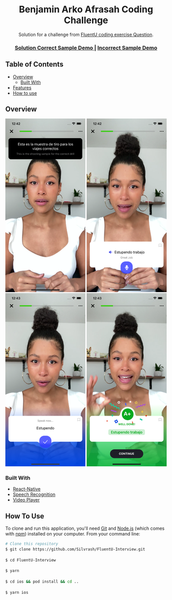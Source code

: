 
<h1 align="center">Benjamin Arko Afrasah Coding Challenge</h1>

<div align="center">
   Solution for a challenge from  <a href="https://docs.google.com/document/d/1APQj27ZzJmMKqOIxmZa78c38O0dmGMn95JLaREHOuRE/edit" target="_blank">FluentU coding exercise Question</a>.
</div>

<div align="center">
  <h3>
   <a href="https://docs.google.com/document/d/1q04HgePLqWlIXHQwcrjWZAvTdUEk3EwO0P30Oy4YJx4/edit">
      Solution
    </a>
    <a href="https://drive.google.com/file/d/1AJJ5dDlpNp5V6HddMQP-QKjEqpnXxNvH/view?usp=sharing">
      Correct Sample Demo
    </a>
    <span> | </span>
   <a href="https://drive.google.com/file/d/12_Ybpu8G--AJDRt0BS28cn3fOgyjTL9U/view?usp=sharing">
      Incorrect Sample Demo
    </a>
    <span>
  </h3>
</div>

<!-- TABLE OF CONTENTS -->

## Table of Contents

-   [Overview](#overview)
    -   [Built With](#built-with)
-   [Features](#features)
-   [How to use](#how-to-use)

<!-- OVERVIEW -->

## Overview

<span>
<img src="./screenshots/1.png" width="250">
<img src="./screenshots/2.png" width="250">
<img src="./screenshots/3.png" width="250">
<img src="./screenshots/4.png" width="250">
</span>


### Built With

<!-- This section should list any major frameworks that you built your project using. Here are a few examples.-->

-   [React-Native](https://reactnative.dev/docs/getting-started)
-   [Speech Recognition](https://github.com/react-native-voice/voice)
-   [Video Player](https://github.com/react-native-video/react-native-video)


## How To Use

<!-- Example: -->

To clone and run this application, you'll need [Git](https://git-scm.com) and [Node.js](https://nodejs.org/en/download/) (which comes with [npm](http://npmjs.com)) installed on your computer. From your command line:

```bash
# Clone this repository
$ git clone https://github.com/Silvrash/FluentU-Interview.git

$ cd FluentU-Interview

$ yarn

$ cd ios && pod install && cd ..

$ yarn ios
```